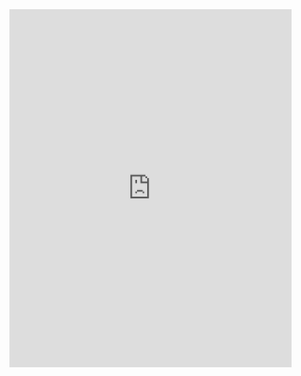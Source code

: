 <iframe src="https://scribehow.com/embed/0202__Join_Metadata__cdRQ9xueQZadrUd8bvWBew?removeLogo=true" width="100%" height="640" allowfullscreen frameborder="0"></iframe>
